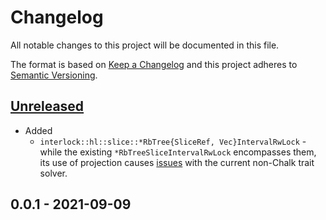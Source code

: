 # Changelog

All notable changes to this project will be documented in this file.

The format is based on [Keep a Changelog](http://keepachangelog.com/en/1.0.0/)
and this project adheres to [Semantic Versioning](http://semver.org/spec/v2.0.0.html).

## [Unreleased]

- Added
	- `interlock::hl::slice::*RbTree{SliceRef, Vec}IntervalRwLock` - while the existing `*RbTreeSliceIntervalRwLock` encompasses them, its use of projection causes [issues][1] with the current non-Chalk trait solver.

## 0.0.1 - 2021-09-09

[Unreleased]: https://github.com/yvt/interlock-rs/compare/0.0.1...HEAD
[1]: https://github.com/rust-lang/rust/issues/85849
